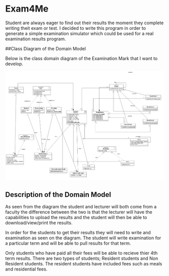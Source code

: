 # Exam4Me

Student are always eager to find out their results the moment they complete writing theit exam or test. I decided to write this program in order to generate a simple examination simulator which could be used for a real examination results program.


##Class Diagram of the Domain Model

Below is the class domain diagram of the Examination Mark that I want to develop.

![Domain Model](/Exam4MeUML.png)

## Description of the Domain Model

As seen from the diagram the student and lecturer will both come from a faculty the difference between the two is that the lecturer will have the capabilities to upload the results and the student will then be able to download/view/print the results.

In order for the students to get their results they will need to write and examination as seen on the diagram. The student will write examination for a particular term and will be able to pull results for that term.

Only students who have paid all their fees will be able to recieve thier 4th term results. There are two types of students; Resident students and Non Resident students. The resident students have included fees such as meals and residential fees.
